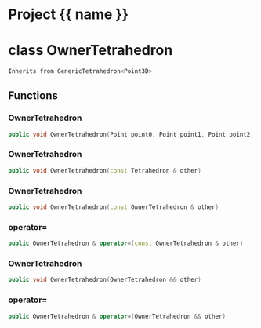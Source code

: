 <script setup>
import {useRoute} from 'vitepress'
const {path} = useRoute()
const tokens = path.split('/')
const words = tokens[2].split('-');
for (let i = 0; i < words.length; i++) {
    words[i] = words[i].charAt(0).toUpperCase() + words[i].slice(1);
    words[i] = words[i].replace('geode', 'Geode')
}
const name = words.join('-');
</script>
# Project {{ name }}

# class OwnerTetrahedron


```cpp
Inherits from GenericTetrahedron<Point3D>
```



## Functions

### OwnerTetrahedron

```cpp
public void OwnerTetrahedron(Point point0, Point point1, Point point2, Point point3)
```


### OwnerTetrahedron

```cpp
public void OwnerTetrahedron(const Tetrahedron & other)
```


### OwnerTetrahedron

```cpp
public void OwnerTetrahedron(const OwnerTetrahedron & other)
```


### operator=

```cpp
public OwnerTetrahedron & operator=(const OwnerTetrahedron & other)
```


### OwnerTetrahedron

```cpp
public void OwnerTetrahedron(OwnerTetrahedron && other)
```


### operator=

```cpp
public OwnerTetrahedron & operator=(OwnerTetrahedron && other)
```




